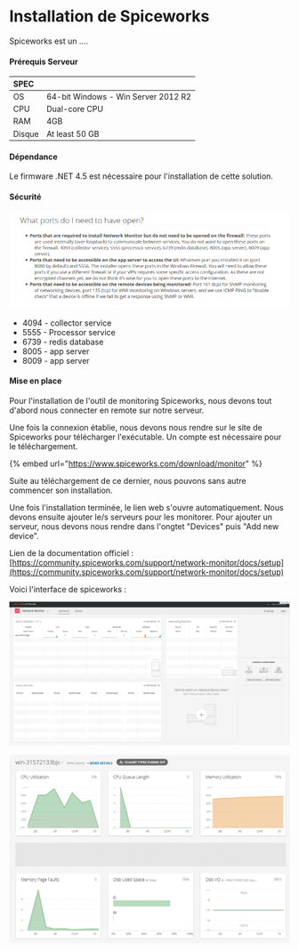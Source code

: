 # Installation de Spiceworks

Spiceworks est un ....

#### Prérequis Serveur

| SPEC |  |
| :--- | :--- |
| OS | 64-bit Windows - Win Server 2012 R2 |
| CPU | Dual-core CPU |
| RAM | 4GB |
| Disque | At least 50 GB |

#### Dépendance 

Le firmware .NET 4.5 est nécessaire pour l'installation de cette solution.

#### Sécurité

![](.gitbook/assets/image.png)

* 4094 - collector service
* 5555 - Processor service
* 6739 - redis database
* 8005 - app server
* 8009 - app server

#### Mise en place 

Pour l'installation de l'outil de monitoring Spiceworks, nous devons tout d'abord nous connecter en remote sur notre serveur. 

Une fois la connexion établie, nous devons nous rendre sur le site de Spiceworks pour télécharger l'exécutable. Un compte est nécessaire pour le téléchargement.

{% embed url="https://www.spiceworks.com/download/monitor" %}

Suite au téléchargement de ce dernier, nous pouvons sans autre commencer son installation.

Une fois l'installation terminée, le lien web s'ouvre automatiquement. Nous devons ensuite ajouter le/s serveurs pour les monitorer. Pour ajouter un serveur, nous devons nous rendre dans l'ongtet "Devices" puis "Add new device".

Lien de la documentation officiel : [https://community.spiceworks.com/support/network-monitor/docs/setup](https://community.spiceworks.com/support/network-monitor/docs/setup)

Voici l'interface de spiceworks : 

![](.gitbook/assets/image%20%2810%29.png)

![](.gitbook/assets/image%20%283%29.png)

